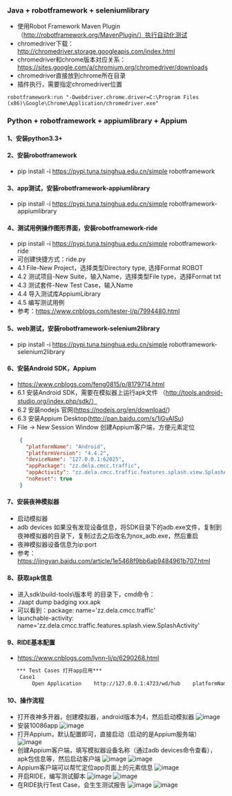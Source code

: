 ### Java + robotframework + seleniumlibrary
* 使用Robot Framework Maven Plugin（http://robotframework.org/MavenPlugin/）执行自动化测试
* chromedriver下载： http://chromedriver.storage.googleapis.com/index.html
* chromedriver和chrome版本对应关系：https://sites.google.com/a/chromium.org/chromedriver/downloads
* chromedriver直接放到chrome所在目录
* 插件执行，需要指定chromedriver位置
```
robotframework:run "-Dwebdriver.chrome.driver=C:\Program Files (x86)\Google\Chrome\Application/chromedriver.exe"
```

### Python + robotframework + appiumlibrary + Appium
#### 1、安装python3.3+
#### 2、安装robotframework
*    pip install -i https://pypi.tuna.tsinghua.edu.cn/simple robotframework
#### 3、app测试，安装robotframework-appiumlibrary
*    pip install -i https://pypi.tuna.tsinghua.edu.cn/simple robotframework-appiumlibrary
#### 4、测试用例操作图形界面，安装robotframework-ride
*    pip install -i https://pypi.tuna.tsinghua.edu.cn/simple robotframework-ride
*    可创建快捷方式：ride.py
*    4.1 File-New Project，选择类型Directory type, 选择Format ROBOT
*    4.2 测试项目-New Suite，输入Name，选择类型File type，选择Format txt
*    4.3 测试套件-New Test Case，输入Name
*    4.4 导入测试库AppiumLibrary
*    4.5 编写测试用例
*    参考：https://www.cnblogs.com/tester-l/p/7994480.html
#### 5、web测试，安装robotframework-selenium2library
*    pip install -i https://pypi.tuna.tsinghua.edu.cn/simple robotframework-selenium2library
#### 6、安装Android SDK，Appium
*    https://www.cnblogs.com/feng0815/p/8179714.html
*   6.1 安装Android SDK，需要在模拟器上运行apk文件 （http://tools.android-studio.org/index.php/sdk/）
*    6.2 安装nodejs 官网(https://nodejs.org/en/download/)
*    6.3 安装Appium Desktop(http://pan.baidu.com/s/1jGvAISu)
*    File -> New Session Window  创建Appium客户端，方便元素定位
```json
    {
      "platformName": "Android",
      "platformVersion": "4.4.2",
      "deviceName": "127.0.0.1:62025",
      "appPackage": "zz.dela.cmcc.traffic",
      "appActivity": "zz.dela.cmcc.traffic.features.splash.view.SplashActivity",
      "noReset": true
    }
```
#### 7、安装夜神模拟器
*    启动模拟器
*    adb devices 如果没有发现设备信息，将SDK目录下的adb.exe文件，复制到夜神模拟器的目录下，复制过去之后改名为nox_adb.exe，然后重启
*    夜神模拟器设备信息为ip:port
*    参考：https://jingyan.baidu.com/article/1e5468f9bb6ab9484961b707.html
#### 8、获取apk信息
*    进入sdk\build-tools\版本号 的目录下，cmd命令：
*    ./aapt dump badging xxx.apk
*    可以看到：package: name='zz.dela.cmcc.traffic'
*    launchable-activity: name='zz.dela.cmcc.traffic.features.splash.view.SplashActivity'

#### 9、RIDE基本配置
*    https://www.cnblogs.com/lynn-li/p/6290268.html
```txt
   *** Test Cases 打开app应用***
    Case1
        Open Application    http://127.0.0.1:4723/wd/hub    platformName=Android    platformVersion=4.4.2    deviceName=127.0.0.1:62025    appPackage=zz.dela.cmcc.traffic    appActivity=zz.dela.cmcc.traffic.features.splash.view.SplashActivity      noReset=true
```
#### 10、操作流程
* 打开夜神多开器，创建模拟器，android版本为4，然后启动模拟器
![image](./docs/1.jpg)
* 安装10086app
![image](./docs/2.jpg)
* 打开Appium，默认配置即可，直接启动（启动的是Appium服务端）
![image](./docs/3.jpg)
* 创建Appium客户端，填写模拟器设备名称（通过adb devices命令查看），apk包信息等，然后启动客户端
![image](./docs/4.jpg)
![image](./docs/5.jpg)
* Appium客户端可以帮忙定位app页面上的元素信息
![image](./docs/6.jpg)
* 开启RIDE，编写测试脚本
![image](./docs/7.jpg)
![image](./docs/8.jpg)
* 在RIDE执行Test Case，会生生测试报告
![image](./docs/9.jpg)
![image](./docs/10.jpg)



